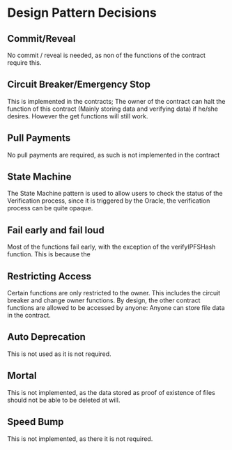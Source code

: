 # Design Pattern Decisions

## Commit/Reveal
No commit / reveal is needed, as non of the functions of the contract require this.

## Circuit Breaker/Emergency Stop
This is implemented in the contracts; The owner of the contract can halt the function of this contract (Mainly storing data and verifying data) if he/she desires.
However the get functions will still work.

## Pull Payments
No pull payments are required, as such is not implemented in the contract

## State Machine
The State Machine pattern is used to allow users to check the status of the Verification process, since it is triggered by the Oracle, the verification process can be quite opaque.

## Fail early and fail loud
Most of the functions fail early, with the exception of the verifyIPFSHash function.
This is because the 

## Restricting Access
Certain functions are only restricted to the owner. This includes the circuit breaker and change owner functions.
By design, the other contract functions are allowed to be accessed by anyone: Anyone can store file data in the contract.

## Auto Deprecation
This is not used as it is not required.

## Mortal
This is not implemented, as the data stored as proof of existence of files should not be able to be deleted at will.

## Speed Bump
This is not implemented, as there it is not required.
